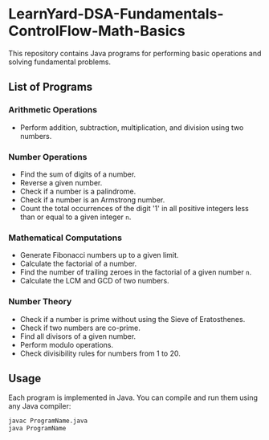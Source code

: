 # LearnYard-DSA-Fundamentals-ControlFlow-Math-Basics

This repository contains Java programs for performing basic operations and solving fundamental problems.

## List of Programs

### Arithmetic Operations
- Perform addition, subtraction, multiplication, and division using two numbers.

### Number Operations
- Find the sum of digits of a number.
- Reverse a given number.
- Check if a number is a palindrome.
- Check if a number is an Armstrong number.
- Count the total occurrences of the digit '1' in all positive integers less than or equal to a given integer `n`.

### Mathematical Computations
- Generate Fibonacci numbers up to a given limit.
- Calculate the factorial of a number.
- Find the number of trailing zeroes in the factorial of a given number `n`.
- Calculate the LCM and GCD of two numbers.

### Number Theory
- Check if a number is prime without using the Sieve of Eratosthenes.
- Check if two numbers are co-prime.
- Find all divisors of a given number.
- Perform modulo operations.
- Check divisibility rules for numbers from 1 to 20.

## Usage

Each program is implemented in Java. You can compile and run them using any Java compiler:

```sh
javac ProgramName.java
java ProgramName
